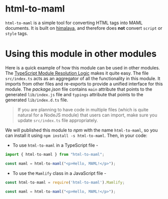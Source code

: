 # html-to-maml
`html-to-maml` is a simple tool for converting HTML tags into MAML documents.  It is built on [himalaya](https://github.com/andrejewski/himalaya), and therefore does **not** convert `script` or `style` tags. 

# Using this module in other modules

Here is a quick example of how this module can be used in other modules. The [TypeScript Module Resolution Logic](https://www.typescriptlang.org/docs/handbook/module-resolution.html) makes it quite easy. The file `src/index.ts` acts as an aggregator of all the functionality in this module. It imports from other files and re-exports to provide a unified interface for this module. The _package.json_ file contains `main` attribute that points to the generated `lib/index.js` file and `typings` attribute that points to the generated `lib/index.d.ts` file.

> If you are planning to have code in multiple files (which is quite natural for a NodeJS module) that users can import, make sure you update `src/index.ts` file appropriately.

We will published this module to _npm_ with the name `html-to-maml`, so you can install it using `npm install -s html-to-maml`.  Then, in your code: 

- To use `html-to-maml` in a TypeScript file -

```ts
import { html-to-maml } from "html-to-maml";

const maml = html-to-maml("<p>Hello, MAML!</p>");
```

- To use the `Mamlify` class in a JavaScript file -

```js
const html-to-maml = require('html-to-maml').Mamlify;

const maml = html-to-maml("<p>Hello, MAML!</p>");
```
